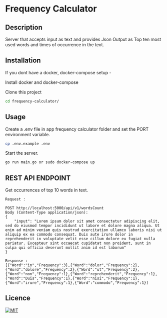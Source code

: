 # Frequency Calculator

## Description
Server that accepts input as text and provides Json Output as Top ten most used words and times of occurrence in the text.

## Installation
If you dont have a docker, docker-compose setup - 

Install docker and docker-compose

Clone this project 

```bash
cd frequency-calculator/
```

## Usage
Create a .env file in app frequency calculator folder and set the PORT environment variable.

```bash
cp .env.example .env
```

Start the server.

```bash
go run main.go or sudo docker-compose up
```

## REST API ENDPOINT

Get occurrences of top 10 words in text.

```
Request :

POST http://localhost:5000/api/v1/wordsCount
Body (Content-Type application/json):
{
	"input": "Lorem ipsum dolor sit amet consectetur adipiscing elit, sed do eiusmod tempor incididunt ut labore et dolore magna aliqua. Ut enim ad minim veniam quis nostrud exercitation ullamco laboris nisi ut aliquip ex ea commodo consequat. Duis aute irure dolor in reprehenderit in voluptate velit esse cillum dolore eu fugiat nulla pariatur. Excepteur sint occaecat cupidatat non proident, sunt in culpa qui officia deserunt mollit anim id est laborum"
}
```
```
Response :
[{"Word":"in","Frequency":3},{"Word":"dolor","Frequency":2},{"Word":"dolore","Frequency":2},{"Word":"ut","Frequency":2},{"Word":"non","Frequency":1},{"Word":"reprehenderit","Frequency":1},{"Word":"Duis","Frequency":1},{"Word":"nisi","Frequency":1},{"Word":"irure","Frequency":1},{"Word":"commodo","Frequency":1}]
```

## Licence
[![MIT](https://img.shields.io/badge/License-MIT-yellow.svg)](https://opensource.org/licenses/MIT)